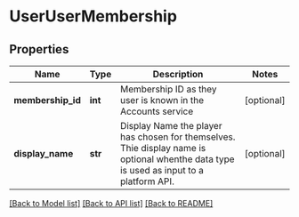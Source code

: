 # UserUserMembership

## Properties
Name | Type | Description | Notes
------------ | ------------- | ------------- | -------------
**membership_id** | **int** | Membership ID as they user is known in the Accounts service | [optional] 
**display_name** | **str** | Display Name the player has chosen for themselves. Thie display name is optional whenthe data type is used as input to a platform API. | [optional] 

[[Back to Model list]](../README.md#documentation-for-models) [[Back to API list]](../README.md#documentation-for-api-endpoints) [[Back to README]](../README.md)


